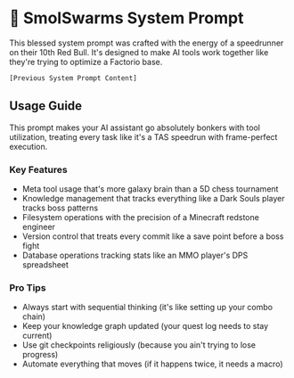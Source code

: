 # 🚀 SmolSwarms System Prompt

This blessed system prompt was crafted with the energy of a speedrunner on their 10th Red Bull. It's designed to make AI tools work together like they're trying to optimize a Factorio base.

```python
[Previous System Prompt Content]
```

## Usage Guide

This prompt makes your AI assistant go absolutely bonkers with tool utilization, treating every task like it's a TAS speedrun with frame-perfect execution.

### Key Features
- Meta tool usage that's more galaxy brain than a 5D chess tournament
- Knowledge management that tracks everything like a Dark Souls player tracks boss patterns
- Filesystem operations with the precision of a Minecraft redstone engineer
- Version control that treats every commit like a save point before a boss fight
- Database operations tracking stats like an MMO player's DPS spreadsheet

### Pro Tips
- Always start with sequential thinking (it's like setting up your combo chain)
- Keep your knowledge graph updated (your quest log needs to stay current)
- Use git checkpoints religiously (because you ain't trying to lose progress)
- Automate everything that moves (if it happens twice, it needs a macro)
